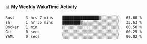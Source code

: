 <!--
**stamp711/stamp711** is a ✨ _special_ ✨ repository because its `README.md` (this file) appears on your GitHub profile.

Here are some ideas to get you started:

- 🔭 I’m currently working on ...
- 🌱 I’m currently learning ...
- 👯 I’m looking to collaborate on ...
- 🤔 I’m looking for help with ...
- 💬 Ask me about ...
- 📫 How to reach me: ...
- 😄 Pronouns: ...
- ⚡ Fun fact: ...
-->

📊 **My Weekly WakaTime Activity**

<!--START_SECTION:waka-->

```txt
Rust     3 hrs 7 mins    ████████████████▒░░░░░░░░   65.60 %
sh       1 hr 35 mins    ████████▒░░░░░░░░░░░░░░░░   33.63 %
Docker   1 min           ░░░░░░░░░░░░░░░░░░░░░░░░░   00.50 %
Git      0 secs          ░░░░░░░░░░░░░░░░░░░░░░░░░   00.25 %
YAML     0 secs          ░░░░░░░░░░░░░░░░░░░░░░░░░   00.02 %
```

<!--END_SECTION:waka-->
